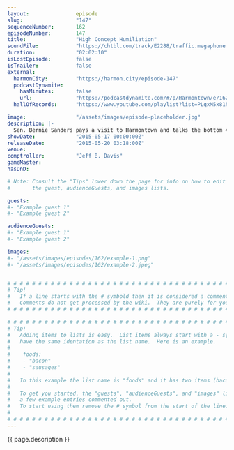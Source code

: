 ```yaml
---
layout:               episode
slug:                 "147"
sequenceNumber:       162
episodeNumber:        147
title:                "High Concept Humiliation"
soundFile:            "https://chtbl.com/track/E2288/traffic.megaphone.fm/STA2993846717.mp3?updated=1562005100"
duration:             "02:02:10"
isLostEpisode:        false
isTrailer:            false
external:
  harmonCity:         "https://harmon.city/episode-147"
  podcastDynamite:
    hasMinutes:       false
    url:              "https://podcastdynamite.com/#/p/Harmontown/e/162/147"
  hallOfRecords:      "https://www.youtube.com/playlist?list=PLqxM5x81hNObM8JEiDe3u6gCDgjZNO_tI"

image:                "/assets/images/episode-placeholder.jpg"
description: |-
  Sen. Bernie Sanders pays a visit to Harmontown and talks the bottom 45 percent of the top 60 percent of the top 1 percent.
showDate:             "2015-05-17 00:00:00Z"
releaseDate:          "2015-05-20 03:18:00Z"
venue:                
comptroller:          "Jeff B. Davis"
gameMaster:           
hasDnD:               

# Note: Consult the "Tips" lower down the page for info on how to edit
#       the guest, audienceGuests, and images lists.

guests:
#- "Example guest 1"
#- "Example guest 2"

audienceGuests:
#- "Example guest 1"
#- "Example guest 2"

images:
#- "/assets/images/episodes/162/example-1.png"
#- "/assets/images/episodes/162/example-2.jpeg"


# # # # # # # # # # # # # # # # # # # # # # # # # # # # # # # # # # # # # # # # # # # # #
# Tip!
#   If a line starts with the # symbold then it is considered a comment.
#   Comments do not get processed by the wiki.  They are purely for your information.
# # # # # # # # # # # # # # # # # # # # # # # # # # # # # # # # # # # # # # # # # # # # #

# # # # # # # # # # # # # # # # # # # # # # # # # # # # # # # # # # # # # # # # # # # # #
# Tip!
#   Adding items to lists is easy.  List items always start with a - symbol and have
#   have the same identation as the list name.  Here is an example.
#
#    foods:
#    - "bacon"
#    - "sausages"
#
#   In this example the list name is "foods" and it has two items (bacon, and sausages).
#
#   To get you started, the "guests", "audienceGuests", and "images" lists below have
#   a few example entries commented out.
#   To start using them remove the # symbol from the start of the line.
#
# # # # # # # # # # # # # # # # # # # # # # # # # # # # # # # # # # # # # # # # # # # # #
---
```


<!-- The episode description will be rendered here -->
{{ page.description }}

<!-- Add your content BELOW here -->
<!-- vvvvvvvvvvvvvvvvvvvvvvvvvvv -->




<!-- ^^^^^^^^^^^^^^^^^^^^^^^^^^^ -->
<!-- Add your content ABOVE here -->

<!-- The episode gallery will be rendered here -->